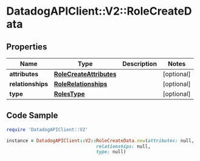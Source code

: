 # DatadogAPIClient::V2::RoleCreateData

## Properties

Name | Type | Description | Notes
------------ | ------------- | ------------- | -------------
**attributes** | [**RoleCreateAttributes**](RoleCreateAttributes.md) |  | [optional] 
**relationships** | [**RoleRelationships**](RoleRelationships.md) |  | [optional] 
**type** | [**RolesType**](RolesType.md) |  | [optional] 

## Code Sample

```ruby
require 'DatadogAPIClient::V2'

instance = DatadogAPIClient::V2::RoleCreateData.new(attributes: null,
                                 relationships: null,
                                 type: null)
```


